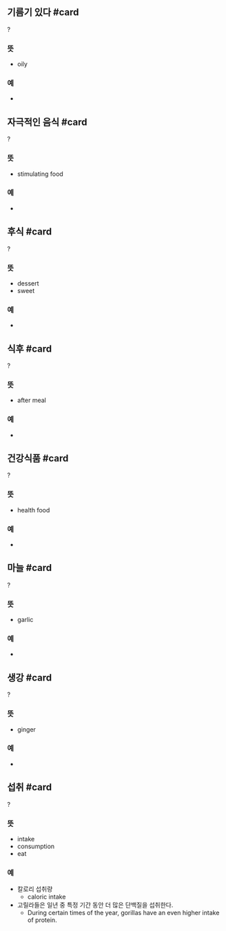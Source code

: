 ## 기름기 있다 #card
?
### 뜻
- oily
### 예
-
<!--SR:!2025-03-25,57,250-->

## 자극적인 음식 #card
?
### 뜻
- stimulating food
### 예
-
<!--SR:!2025-01-25,27,270-->

## 후식 #card
?
### 뜻
- dessert
- sweet
### 예
-
<!--SR:!2025-03-22,58,250-->

## 식후 #card
?
### 뜻
- after meal
### 예
-
<!--SR:!2025-01-24,24,250-->

## 건강식품 #card
?
### 뜻
- health food
### 예
-
<!--SR:!2025-01-23,23,250-->

## 마늘 #card
?
### 뜻
- garlic
### 예
-
<!--SR:!2025-01-23,23,250-->

## 생강 #card
?
### 뜻
- ginger
### 예
-
<!--SR:!2025-01-28,28,270-->

## 섭취 #card
?
### 뜻
- intake
- consumption
- eat
### 예
- 칼로리 섭취량
	- caloric intake
- 고릴라들은 일년 중 특정 기간 동안 더 많은 단백질을 섭취한다.
	- During certain times of the year, gorillas have an even higher intake of protein.
<!--SR:!2025-01-29,10,213-->



